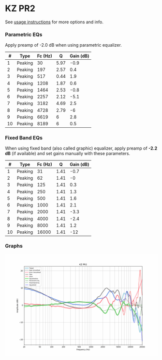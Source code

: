 # KZ PR2
See [usage instructions](https://github.com/jaakkopasanen/AutoEq#usage) for more options and info.

### Parametric EQs
Apply preamp of -2.0 dB when using parametric equalizer.

|   # | Type    |   Fc (Hz) |    Q |   Gain (dB) |
|-----|---------|-----------|------|-------------|
|   1 | Peaking |        30 | 5.97 |        -0.9 |
|   2 | Peaking |       197 | 2.57 |         0.4 |
|   3 | Peaking |       517 | 0.44 |         1.9 |
|   4 | Peaking |      1208 | 1.87 |         0.6 |
|   5 | Peaking |      1464 | 2.53 |        -0.8 |
|   6 | Peaking |      2257 | 2.12 |        -5.1 |
|   7 | Peaking |      3182 | 4.69 |         2.5 |
|   8 | Peaking |      4728 | 2.79 |        -6   |
|   9 | Peaking |      6619 | 6    |         2.8 |
|  10 | Peaking |      8189 | 6    |         0.5 |

### Fixed Band EQs
When using fixed band (also called graphic) equalizer, apply preamp of **-2.2 dB** (if available) and set gains manually with these parameters.

|   # | Type    |   Fc (Hz) |    Q |   Gain (dB) |
|-----|---------|-----------|------|-------------|
|   1 | Peaking |        31 | 1.41 |        -0.7 |
|   2 | Peaking |        62 | 1.41 |        -0   |
|   3 | Peaking |       125 | 1.41 |         0.3 |
|   4 | Peaking |       250 | 1.41 |         1.3 |
|   5 | Peaking |       500 | 1.41 |         1.6 |
|   6 | Peaking |      1000 | 1.41 |         2.1 |
|   7 | Peaking |      2000 | 1.41 |        -3.3 |
|   8 | Peaking |      4000 | 1.41 |        -2.4 |
|   9 | Peaking |      8000 | 1.41 |         1.2 |
|  10 | Peaking |     16000 | 1.41 |       -12   |

### Graphs
![](./KZ%20PR2.png)
